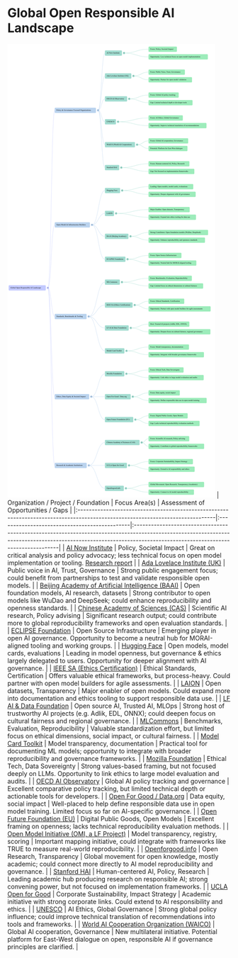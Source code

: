 # Global Open Responsible AI Landscape

![AI Ethics Mind Map](Mind%20Map.png) 
| Organization / Project / Foundation                                                                                           | Focus Area(s)                                 | Assessment of Opportunities / Gaps                                                                                                                                                                             |
|:------------------------------------------------------------------------------------------------------------------------------|:----------------------------------------------|:---------------------------------------------------------------------------------------------------------------------------------------------------------------------------------------------------------------|
| [AI Now Institute](https://ainowinstitute.org)                                                                                | Policy, Societal Impact                       | Great on critical analysis and policy advocacy; less technical focus on open model implementation or tooling. [Research report](https://ainowinstitute.org/publications/research/ai-now-2025-landscape-report) |
| [Ada Lovelace Institute (UK)](https://adalovelaceinstitute.org)                                                               | Public voice in AI, Trust, Governance         | Strong public engagement focus; could benefit from partnerships to test and validate responsible open models.                                                                                                  |
| [Beijing Academy of Artificial Intelligence (BAAI)](https://www.baai.ac.cn/english.html)                                      | Open foundation models, AI research, datasets | Strong contributor to open models like WuDao and DeepSeek; could enhance reproducibility and openness standards.                                                                                               |
| [Chinese Academy of Sciences (CAS)](http://english.cas.cn/)                                                                   | Scientific AI research, Policy advising       | Significant research output; could contribute more to global reproducibility frameworks and open evaluation standards.                                                                                         |
| [ECLIPSE Foundation](https://www.eclipse.org)                                                                                 | Open Source Infrastructure                    | Emerging player in open AI governance. Opportunity to become a neutral hub for MORAI-aligned tooling and working groups.                                                                                       |
| [Hugging Face](https://huggingface.co)                                                                                        | Open models, model cards, evaluations         | Leading in model openness, but governance & ethics largely delegated to users. Opportunity for deeper alignment with AI governance.                                                                            |
| [IEEE SA (Ethics Certification)](https://ethicsinaction.ieee.org)                                                             | Ethical Standards, Certification              | Offers valuable ethical frameworks, but process-heavy. Could partner with open model builders for agile assessments.                                                                                           |
| [LAION](https://laion.ai)                                                                                                     | Open datasets, Transparency                   | Major enabler of open models. Could expand more into documentation and ethics tooling to support responsible data use.                                                                                         |
| [LF AI & Data Foundation](https://lfaidata.foundation)                                                                        | Open source AI, Trusted AI, MLOps             | Strong host of trustworthy AI projects (e.g. Adlik, EDL, ONNX); could deepen focus on cultural fairness and regional governance.                                                                               |
| [MLCommons](https://mlcommons.org)                                                                                            | Benchmarks, Evaluation, Reproducibility       | Valuable standardization effort, but limited focus on ethical dimensions, social impact, or cultural fairness.                                                                                                 |
| [Model Card Toolkit](https://github.com/tensorflow/model-card-toolkit)                                                        | Model transparency, documentation             | Practical tool for documenting ML models; opportunity to integrate with broader reproducibility and governance frameworks.                                                                                     |
| [Mozilla Foundation](https://foundation.mozilla.org)                                                                          | Ethical Tech, Data Sovereignty                | Strong values-based framing, but not focused deeply on LLMs. Opportunity to link ethics to large model evaluation and audits.                                                                                  |
| [OECD AI Observatory](https://oecd.ai)                                                                                        | Global AI policy tracking and governance      | Excellent comparative policy tracking, but limited technical depth or actionable tools for developers.                                                                                                         |
| [Open For Good / Data.org](https://data.org/open-for-good)                                                                    | Data equity, social impact                    | Well-placed to help define responsible data use in open model training. Limited focus so far on AI-specific governance.                                                                                        |
| [Open Future Foundation (EU)](https://openfuture.eu)                                                                          | Digital Public Goods, Open Models             | Excellent framing on openness; lacks technical reproducibility evaluation methods.                                                                                                                             |
| [Open Model Initiative (OMI, a LF Project)](https://openmodel.foundation/)                                                    | Model transparency, registry, scoring         | Important mapping initiative, could integrate with frameworks like TRUE to measure real-world reproducibility.                                                                                                 |
| [Openforgood.info](https://openforgood.info)                                                                                  | Open Research, Transparency                   | Global movement for open knowledge, mostly academic; could connect more directly to AI model reproducibility and governance.                                                                                   |
| [Stanford HAI](https://hai.stanford.edu)                                                                                      | Human-centered AI, Policy, Research           | Leading academic hub producing research on responsible AI; strong convening power, but not focused on implementation frameworks.                                                                               |
| [UCLA Open for Good](https://www.anderson.ucla.edu/about/centers/impactanderson/corporate-sustainability/about-open-for-good) | Corporate Sustainability, Impact Strategy     | Academic initiative with strong corporate links. Could extend to AI responsibility and ethics.                                                                                                                 |
| [UNESCO](https://unesdoc.unesco.org/ark:/48223/pf0000381137)                                                                  | AI Ethics, Global Governance                  | Strong global policy influence; could improve technical translation of recommendations into tools and frameworks.                                                                                              |
| [World AI Cooperation Organization (WAICO)](https://voc-gj.cast.org.cn/index/info?api=GwArticle&id=41459)                             | Global AI cooperation, Governance             | New multilateral initiative. Potential platform for East-West dialogue on open, responsible AI if governance principles are clarified.                                                                         |